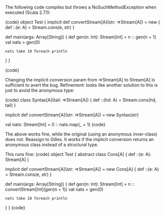 The following code compiles but throws a NoSuchMethodException when executed (Scala 2.7.1):

{code}
object Test {
  implicit def convertStream[A](str: =>Stream[A]) = new {
    def ::(e: A) = Stream.cons(e, str)
  }

  def main(args: Array[String]) {
    def gen(n: Int): Stream[Int] = n :: gen(n + 1)
    val nats = gen(0)

    nats take 10 foreach println
  }
}

{code}

Changing the implicit conversion param from =>Stream[A] to Stream[A] is sufficient to avert the bug.
Refinement: looks like another solution to this is just to avoid the anonymous type:

{code}
class Syntax[A](tail: =>Stream[A]) {
def ::(hd: A) = Stream.cons(hd, tail)
}

implicit def convertStream[A](str: =>Stream[A]) = new Syntax(str)

val nats: Stream[Int] = 0 :: nats.map(_ + 1)
{code}

The above works fine, while the original (using an anonymous inner-class) does not.
Reassign to Gilles. It works if the implicit conversion returns an anonymous class instead of a structural type.

This runs fine:
{code}
object Test {
  abstract   class Cons[A] {
    def ::(e: A): Stream[A]
  }

  implicit def convertStream[A](str: =>Stream[A]) = new Cons[A] {
    def ::(e: A) = Stream.cons(e, str)
  }

  def main(args: Array[String]) {
    def gen(n: Int): Stream[Int] = n :: convertStream[Int](gen(n + 1))
    val nats = gen(0)

    nats take 10 foreach println
  }
}
{code}
